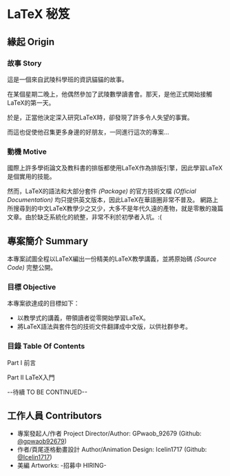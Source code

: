 # LaTeX 秘笈

## 緣起 Origin

### 故事 Story

這是一個來自武陵科學班的資訊貓貓的故事。

在某個星期二晚上，他偶然參加了武陵數學讀書會。那天，是他正式開始接觸LaTeX的第一天。

於是，正當他決定深入研究LaTeX時，卻發現了許多令人失望的事實。

而這也促使他召集更多身邊的好朋友，一同進行這次的專案...


### 動機 Motive

國際上許多學術論文及教科書的排版都使用LaTeX作為排版引擎，因此學習LaTeX是個實用的技能。

然而，LaTeX的語法和大部分套件 *(Package)* 的官方技術文檔 *(Official Documentation)* 均只提供英文版本，因此LaTeX在華語圈非常不普及。
網路上所搜尋到的中文LaTeX教學少之又少，大多不是年代久遠的產物，就是零散的幾篇文章。由於缺乏系統化的統整，非常不利於初學者入坑。:(

## 專案簡介 Summary

本專案試圖全程以LaTeX編出一份精美的LaTeX教學講義，並將原始碼 *(Source Code)* 完整公開。

### 目標 Objective

本專案欲達成的目標如下：

- 以教學式的講義，帶領讀者從零開始學習LaTeX。
- 將LaTeX語法與套件包的技術文件翻譯成中文版，以供社群參考。

### 目錄 Table Of Contents

Part I 前言

Part II LaTeX入門

--待續 TO BE CONTINUED--


## 工作人員 Contributors

- 專案發起人/作者 Project Director/Author: GPwaob_92679 (Github: [@gpwaob92679](https://github.com/gpwaob92679))
- 作者/頁尾逐格動畫設計 Author/Animation Design: Icelin1717 (Github: [@Icelin1717](https://github.com/Icelin1717))
- 美編 Artworks: -招募中 HIRING-
